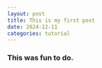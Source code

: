 ```yaml
---
layout: post
title: This is my first post
date: 2024-12-11
categories: tutorial
---
```


### This was fun to do.